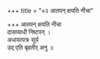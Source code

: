 +++
title = "०२ आतपन् क्षयति नीचा"

+++
आतपन् क्षयति नीचा  
दासव्याधी निष्टपन् ।  
अधायत्पत्रः सूर्य  
उद् एति बृहतीर् अनु ॥